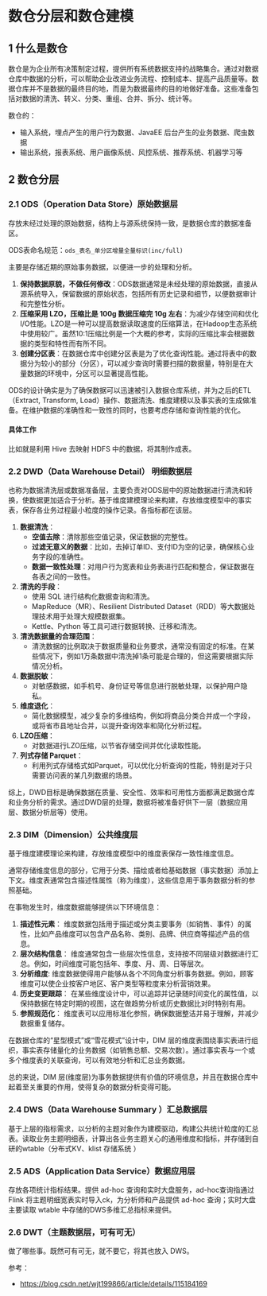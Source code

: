 # 数仓分层和数仓建模

## 1 什么是数仓

数仓是为企业所有决策制定过程，提供所有系统数据支持的战略集合。通过对数据仓库中数据的分析，可以帮助企业改进业务流程、控制成本、提高产品质量等。数据仓库并不是数据的最终目的地，而是为数据最终的目的地做好准备。这些准备包括对数据的清洗、转义、分类、重组、合并、拆分、统计等。

数仓的：

- 输入系统，埋点产生的用户行为数据、JavaEE 后台产生的业务数据、爬虫数据
- 输出系统，报表系统、用户画像系统、风控系统、推荐系统、机器学习等

## 2 数仓分层

### 2.1 ODS（Operation Data Store）原始数据层

存放未经过处理的原始数据，结构上与源系统保持一致，是数据仓库的数据准备区。

ODS表命名规范：`ods_表名_单分区增量全量标识(inc/full)`

主要是存储近期的原始事务数据，以便进一步的处理和分析。

1. **保持数据原貌，不做任何修改**：ODS数据通常是未经处理的原始数据，直接从源系统导入，保留数据的原始状态，包括所有历史记录和细节，以便数据审计和完整性分析。
2. **压缩采用 LZO，压缩比是 100g 数据压缩完 10g 左右**：为减少存储空间和优化I/O性能。LZO是一种可以提高数据读取速度的压缩算法，在Hadoop生态系统中使用较广。虽然10:1压缩比例是一个大概的参考，实际的压缩比率会根据数据的类型和特性而有所不同。
3. **创建分区表**：在数据仓库中创建分区表是为了优化查询性能。通过将表中的数据分为较小的部分（分区），可以减少查询时需要扫描的数据量，特别是在大量数据的环境中，分区可以显著提高性能。

ODS的设计确实是为了确保数据可以迅速被引入数据仓库系统，并为之后的ETL（Extract, Transform, Load）操作、数据清洗、维度建模以及事实表的生成做准备。在维护数据的准确性和一致性的同时，也要考虑存储和查询性能的优化。

#### 具体工作

比如就是利用 Hive 去映射 HDFS 中的数据，将其制作成表。

### 2.2 DWD（Data Warehouse Detail） 明细数据层

也称为数据清洗层或数据准备层，主要负责对ODS层中的原始数据进行清洗和转换，使数据更加适合于分析。基于维度建模理论来构建，存放维度模型中的事实表，保存各业务过程最小粒度的操作记录。各指标都在该层。

1. **数据清洗**：
   - **空值去除**：清除那些空值记录，保证数据的完整性。
   - **过滤无意义的数据**：比如，去掉订单ID、支付ID为空的记录，确保核心业务字段的准确性。
   - **数据一致性处理**：对用户行为宽表和业务表进行匹配和整合，保证数据在各表之间的一致性。
2. **清洗的手段**：
   - 使用 SQL 进行结构化数据查询和清洗。
   - MapReduce（MR）、Resilient Distributed Dataset（RDD）等大数据处理技术用于处理大规模数据集。
   - Kettle、Python 等工具可进行数据转换、迁移和清洗。
3. **清洗数据量的合理范围**：
   - 清洗数据的比例取决于数据质量和业务要求，通常没有固定的标准。在某些情况下，例如1万条数据中清洗掉1条可能是合理的，但这需要根据实际情况分析。
4. **数据脱敏**：
   - 对敏感数据，如手机号、身份证号等信息进行脱敏处理，以保护用户隐私。
5. **维度退化**：
   - 简化数据模型，减少复杂的多维结构，例如将商品分类合并成一个字段，或将省市县地址合并，以提升查询效率和简化分析过程。
6. **LZO压缩**：
   - 对数据进行LZO压缩，以节省存储空间并优化读取性能。
7. **列式存储 Parquet**：
   - 利用列式存储格式如Parquet，可以优化分析查询的性能，特别是对于只需要访问表的某几列数据的场景。

综上，DWD目标是确保数据在质量、安全性、效率和可用性方面都满足数据仓库和业务分析的需求。通过DWD层的处理，数据将被准备好供下一层（数据应用层、数据分析层等）使用。

### 2.3 DIM（Dimension）公共维度层

基于维度建模理论来构建，存放维度模型中的维度表保存一致性维度信息。

通常存储维度信息的部分，它用于分类、描绘或者给基础数据（事实数据）添加上下文。维度表通常包含描述性属性（称为维度），这些信息用于事务数据分析的参照基础。

在事物发生时，维度数据能够提供以下环境信息：

1. **描述性元素**：
   维度数据包括用于描述或分类主要事务（如销售、事件）的属性，比如产品维度可以包含产品名称、类别、品牌、供应商等描述产品的信息。
2. **层次结构信息**：
   维度通常包含一些层次性信息，支持按不同层级对数据进行汇总。例如，时间维度可能包括年、季度、月、周、日等层次。
3. **分析维度**:
   维度数据使得用户能够从各个不同角度分析事务数据。例如，顾客维度可以使企业按客户地区、客户类型等粒度来分析营销效果。
4. **历史变更跟踪**：
   在某些维度设计中，可以追踪并记录随时间变化的属性值，以保持数据在特定时期的视图，这在做趋势分析或历史数据比对时特别有用。
5. **参照规范化**：
   维度表可以应用标准化参照，确保数据整洁并易于理解，并减少数据重复储存。

在数据仓库的“星型模式”或“雪花模式”设计中，DIM 层的维度表围绕事实表进行组织，事实表存储量化的业务数据（如销售总额、交易次数）。通过事实表与一个或多个维度表的关联查询，可以有效地分析和汇总业务数据。

总的来说，DIM 层(维度层)为事务数据提供有价值的环境信息，并且在数据仓库中起着至关重要的作用，使得复杂的数据分析变得可能。

### 2.4 DWS（Data Warehouse Summary ）汇总数据层

基于上层的指标需求，以分析的主题对象作为建模驱动，构建公共统计粒度的汇总表。读取业务主题明细表，计算出各业务主题关心的通用维度和指标，并存储到自研的wtable（分布式KV、klist 存储系统 ）

### 2.5 ADS（Application Data Service）数据应用层

存放各项统计指标结果。提供 ad-hoc 查询和实时大盘服务，ad-hoc查询指通过 Flink 将主题明细宽表实时导入ck，为分析师和产品提供 ad-hoc 查询；实时大盘主要读取 wtable 中存储的DWS多维汇总指标来提供。

### 2.6 DWT（主题数据层，可有可无）

做了哪些事。既然可有可无，就不要它，将其也放入 DWS。

参考：

- https://blog.csdn.net/wjt199866/article/details/115184169